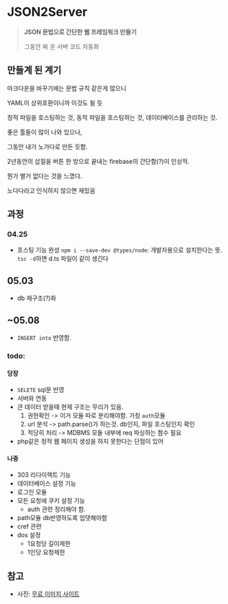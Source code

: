 # JSON2Server

> **JSON 문법으로 간단한 웹 프레임워크 만들기**
>
> 그동안 짜 온 서버 코드 자동화


## 만들계 된 계기

마크다운을 바꾸기에는 문법 규칙 같은게 많으니 

YAML이 상위호환이니까 이것도 될 듯

정적 파일을 호스팅하는 것, 동적 파일을 호스팅하는 것, 데이터배이스를 관리하는 것. 

좋은 툴들이 많이 나와 있으나,

그동안 내가 노가다로 만든 듯함.

2년동안의 삽질을 버튼 한 방으로 끝내는 firebase의 간단함(?)이 인상적.

뭔가 별거 없다는 것을 느꼈다.

노다다라고 인식하지 않으면 재밌음

## 과정

### 04.25
- 호스팅 기능 완성
`npm i --save-dev @types/node`: 개발자용으로 설치한다는 뜻.
`tsc -d`하면 d.ts 파일이 같이 생긴다

## 05.03
- db 재구조(?)화

## ~05.08
- `INSERT into` 반영함.

### todo:

#### 당장
- `SELETE` sql문 반영
- 서버와 연동
- 큰 데이터 받을때 현제 구조는 무리가 있음. 
    1. 권한확인 -> 이거 모듈 따로 분리해야함. 가칭  `auth`모듈
    2. url 분석 -> path.parse()가 하는것. db인지, 파일 호스팅인지 확인
    3. 적당히 처리 -> MDBMS 모둘 내부에 req 파싱하는 함수 필요
- php같은 정적 웹 페이지 생성을 하지 못한다는 단점이 있어


#### 나중
- 303 리다이렉트 기능
- 데이터베이스 설정 기능
- 로그인 모듈
- 모든 요청에 쿠키 설정 기능
    - auth 관련 정리해야 함.
- path모듈 db반영하도록 업뎃해야함
- cref 관련
- dos 설정
    - 1요청당 길이제한
    - 1인당 요청제한

## 참고
- 사진: [무료 이미지 사이트](https://pixabay.com)
